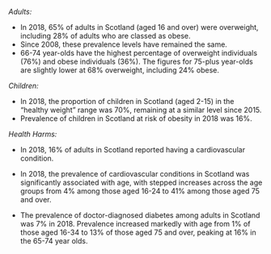 *Adults:*

* In 2018, 65% of adults in Scotland (aged 16 and over) were overweight, including 28% of adults who are classed as obese. 
* Since 2008, these prevalence levels have remained the same.
* 66-74 year-olds have the highest percentage of overweight individuals (76%) and obese individuals (36%). The figures for 75-plus year-olds are slightly lower at 68% overweight, including 24% obese.

*Children:*

* In 2018, the proportion of children in Scotland (aged 2-15) in the “healthy weight” range was 70%, remaining at a similar level since 2015.
* Prevalence of children in Scotland at risk of obesity in 2018 was 16%. 

*Health Harms:*

* In 2018, 16% of adults in Scotland reported having a cardiovascular condition.

* In 2018, the prevalence of cardiovascular conditions in Scotland was significantly associated with age, with stepped increases across the age groups from 4% among those aged 16-24 to 41% among those aged 75 and over.

* The prevalence of doctor-diagnosed diabetes among adults in Scotland was 7% in 2018. Prevalence increased markedly with age from 1% of those aged 16-34 to 13% of those aged 75 and over, peaking at 16% in the 65-74 year olds.

